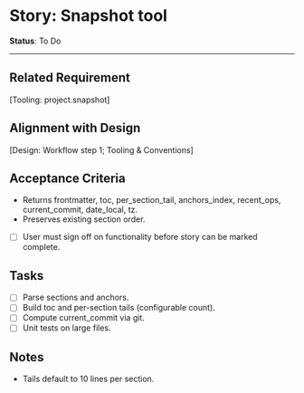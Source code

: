 # Story: Snapshot tool

**Status**: To Do

---

## Related Requirement
[Tooling: project.snapshot]

## Alignment with Design
[Design: Workflow step 1; Tooling & Conventions]

## Acceptance Criteria
- Returns frontmatter, toc, per_section_tail, anchors_index, recent_ops, current_commit, date_local, tz.
- Preserves existing section order.
- [ ] User must sign off on functionality before story can be marked complete.

## Tasks
- [ ] Parse sections and anchors.
- [ ] Build toc and per-section tails (configurable count).
- [ ] Compute current_commit via git.
- [ ] Unit tests on large files.

## Notes
- Tails default to 10 lines per section.
